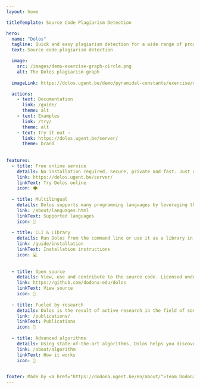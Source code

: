 ```yaml
---
layout: home

titleTemplate: Source Code Plagiarism Detection

hero:
  name: "Dolos"
  tagline: Quick and easy plagiarism detection for a wide range of programming languages.
  text: Source code plagiarism detection

  image:
    src: /images/demo-exercise-graph-circle.png
    alt: The Dolos plagiarism graph
    
  imageLink: https://dolos.ugent.be/demo/pyramidal-constants/exercise/#/graph

  actions:
    - text: Documentation
      link: /guide/
      theme: alt
    - text: Examples
      link: /try/
      theme: alt
    - text: Try it out →
      link: https://dolos.ugent.be/server/
      theme: brand
      
  
features:
  - title: Free online service
    details: No installation required. Secure, private and fast. Just upload your files and get a report. 
    link: https://dolos.ugent.be/server/
    linkText: Try Dolos online
    icon: 🌩️
    
  - title: Multilingual
    details: Dolos supports many programming languages by leveraging the <b>tree-sitter</b> parser library.
    link: /about/languages.html
    linkText: Supported languages
    icon: 🌳
    
  - title: CLI & Library
    details: Run Dolos from the command line or use it as a library in your own project. For advanced users.
    link: /guide/installation
    linkText: Installation instructions
    icon: 💻
        
    
  - title: Open source
    details: View, use and contribute to the source code. Licensed under the MIT license.
    link: https://github.com/dodona-edu/dolos
    linkText: View source
    icon: 📖
    
  - title: Fueled by research
    details: Dolos is the result of active research in the field of source code plagiarism detection.
    link: /publications/
    linkText: Publications
    icon: 🔬
    
  - title: Advanced algorithms
    details: Using state-of-the-art algorithms, Dolos helps you discover plagiarism.
    link: /about/algorithm
    linkText: How it works
    icon: 🚀
  

footer: Made by <a href="https://dodona.ugent.be/en/about/">Team Dodona</a> with ❤️
---
```





